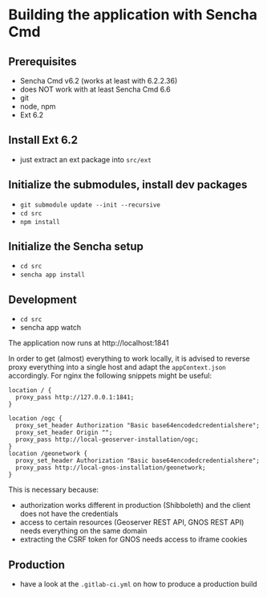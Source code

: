 # Building the application with Sencha Cmd

## Prerequisites

* Sencha Cmd v6.2 (works at least with 6.2.2.36)
* does NOT work with at least Sencha Cmd 6.6
* git
* node, npm
* Ext 6.2

## Install Ext 6.2

* just extract an ext package into `src/ext`

## Initialize the submodules, install dev packages

* `git submodule update --init --recursive`
* `cd src`
* `npm install`

## Initialize the Sencha setup

* `cd src`
* `sencha app install`

## Development

* `cd src`
* sencha app watch

The application now runs at http://localhost:1841

In order to get (almost) everything to work locally, it is advised to reverse
proxy everything into a single host and adapt the `appContext.json` accordingly.
For nginx the following snippets might be useful:

```
location / {
  proxy_pass http://127.0.0.1:1841;
}

location /ogc {
  proxy_set_header Authorization "Basic base64encodedcredentialshere";
  proxy_set_header Origin "";
  proxy_pass http://local-geoserver-installation/ogc;
}
location /geonetwork {
  proxy_set_header Authorization "Basic base64encodedcredentialshere";
  proxy_pass http://local-gnos-installation/geonetwork;
}
```

This is necessary because:

* authorization works different in production (Shibboleth) and the client does not have the credentials
* access to certain resources (Geoserver REST API, GNOS REST API) needs everything on the same domain
* extracting the CSRF token for GNOS needs access to iframe cookies

## Production

* have a look at the `.gitlab-ci.yml` on how to produce a production build

